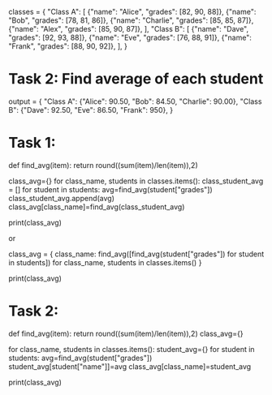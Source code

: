 classes = {
    "Class A": [
        {"name": "Alice", "grades": [82, 90, 88]},
        {"name": "Bob", "grades": [78, 81, 86]},
        {"name": "Charlie", "grades": [85, 85, 87]},
        {"name": "Alex", "grades": [85, 90, 87]},
    ],
    "Class B": [
        {"name": "Dave", "grades": [92, 93, 88]},
        {"name": "Eve", "grades": [76, 88, 91]},
        {"name": "Frank", "grades": [88, 90, 92]},
    ],
}
 
 
# Task 2: Find average of each student
output = {
    "Class A": {"Alice": 90.50, "Bob": 84.50, "Charlie": 90.00},
    "Class B": {"Dave": 92.50, "Eve": 86.50, "Frank": 950},
}
 

# Task 1:

def find_avg(item):
    return round((sum(item)/len(item)),2)

class_avg={}
for class_name, students in classes.items():
    class_student_avg = []
    for student in students:
        avg=find_avg(student["grades"])
        class_student_avg.append(avg)
    class_avg[class_name]=find_avg(class_student_avg)

print(class_avg)

or

class_avg = {
    class_name: find_avg([find_avg(student["grades"]) for student in students])
    for class_name, students in classes.items()
}
 
print(class_avg)

# Task 2:

def find_avg(item):
    return round((sum(item)/len(item)),2)
class_avg={}

for class_name, students in classes.items():
    student_avg={}
    for student in students:
        avg=find_avg(student["grades"])
        student_avg[student["name"]]=avg
    class_avg[class_name]=student_avg

print(class_avg)